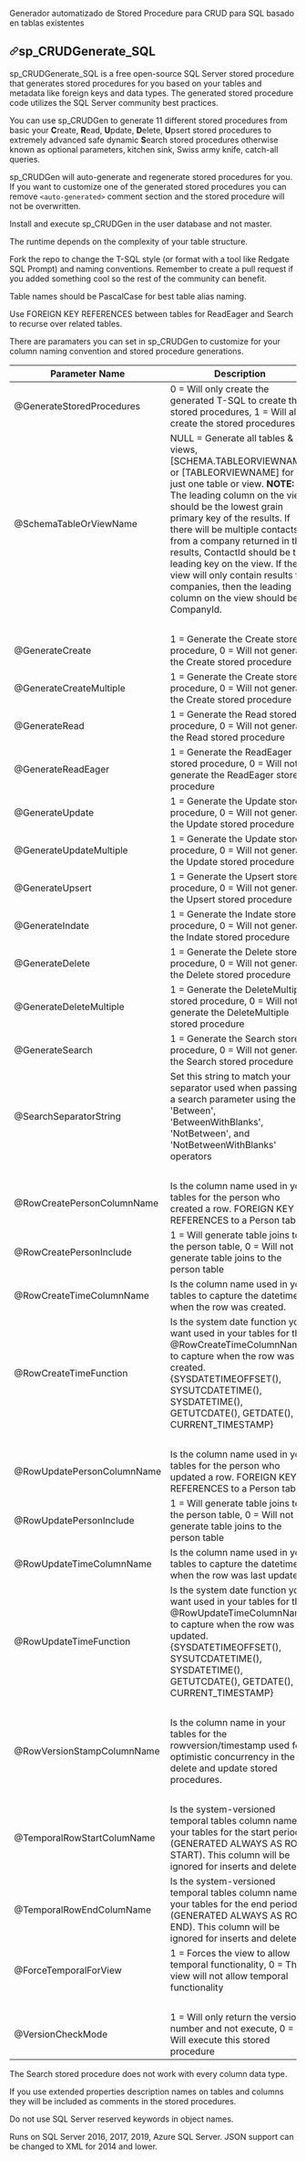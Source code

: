 Generador automatizado de Stored Procedure para CRUD para SQL basado en tablas existentes
<article class="markdown-body entry-content container-lg" itemprop="text"><h1 dir="auto"><a id="user-content-sp_crudgen" class="anchor" aria-hidden="true" href="#sp_crudgen"><svg class="octicon octicon-link" viewBox="0 0 16 16" version="1.1" width="16" height="16" aria-hidden="true"><path fill-rule="evenodd" d="M7.775 3.275a.75.75 0 001.06 1.06l1.25-1.25a2 2 0 112.83 2.83l-2.5 2.5a2 2 0 01-2.83 0 .75.75 0 00-1.06 1.06 3.5 3.5 0 004.95 0l2.5-2.5a3.5 3.5 0 00-4.95-4.95l-1.25 1.25zm-4.69 9.64a2 2 0 010-2.83l2.5-2.5a2 2 0 012.83 0 .75.75 0 001.06-1.06 3.5 3.5 0 00-4.95 0l-2.5 2.5a3.5 3.5 0 004.95 4.95l1.25-1.25a.75.75 0 00-1.06-1.06l-1.25 1.25a2 2 0 01-2.83 0z"></path></svg></a>sp_CRUDGenerate_SQL</h1>
<p dir="auto">sp_CRUDGenerate_SQL is a free open-source SQL Server stored procedure that generates stored procedures for you based on your tables and metadata like foreign keys and data types. The generated stored procedure code utilizes the SQL Server community best practices.</p>
<p dir="auto">You can use sp_CRUDGen to generate 11 different stored procedures from basic your <strong>C</strong>reate, <strong>R</strong>ead, <strong>U</strong>pdate, <strong>D</strong>elete, <strong>U</strong>psert stored procedures to extremely advanced safe dynamic <strong>S</strong>earch stored procedures otherwise known as optional parameters, kitchen sink, Swiss army knife, catch-all queries.</p>
<p dir="auto">sp_CRUDGen will auto-generate and regenerate stored procedures for you. If you want to customize one of the generated stored procedures you can remove <code>&lt;auto-generated&gt;</code> comment section and the stored procedure will not be overwritten.</p>
<p dir="auto">Install and execute sp_CRUDGen in the user database and not master.</p>
<p dir="auto">The runtime depends on the complexity of your table structure.</p>
<p dir="auto">Fork the repo to change the T-SQL style (or format with a tool like Redgate SQL Prompt) and naming conventions. Remember to create a pull request if you added something cool so the rest of the community can benefit.</p>
<p dir="auto">Table names should be PascalCase for best table alias naming.</p>
<p dir="auto">Use FOREIGN KEY REFERENCES between tables for ReadEager and Search to recurse over related tables.</p>
<p dir="auto">There are paramaters you can set in sp_CRUDGen to customize for your column naming convention and stored procedure generations.</p>
<table>
<thead>
<tr>
<th>Parameter Name</th>
<th>Description</th>
<th>Default</th>
</tr>
</thead>
<tbody>
<tr>
<td>@GenerateStoredProcedures</td>
<td>0 = Will only create the generated T-SQL to create the stored procedures, 1 = Will also create the stored procedures</td>
<td>0</td>
</tr>
<tr>
<td>@SchemaTableOrViewName</td>
<td>NULL = Generate all tables &amp; views, [SCHEMA.TABLEORVIEWNAME] or [TABLEORVIEWNAME] for just one table or view. <strong>NOTE:</strong> The leading column on the view should be the lowest grain primary key of the results. If there will be multiple contacts from a company returned in the results, ContactId should be the leading key on the view. If the view will only contain results for companies, then the leading column on the view should be CompanyId.</td>
<td>NULL</td>
</tr>
<tr>
<td>&nbsp;</td>
<td>&nbsp;</td>
<td>&nbsp;</td>
</tr>
<tr>
<td>@GenerateCreate</td>
<td>1 = Generate the Create stored procedure, 0 = Will not generate the Create stored procedure</td>
<td>1</td>
</tr>
<tr>
<td>@GenerateCreateMultiple</td>
<td>1 = Generate the Create stored procedure, 0 = Will not generate the Create stored procedure</td>
<td>1</td>
</tr>
<tr>
<td>@GenerateRead</td>
<td>1 = Generate the Read stored procedure, 0 = Will not generate the Read stored procedure</td>
<td>1</td>
</tr>
<tr>
<td>@GenerateReadEager</td>
<td>1 = Generate the ReadEager stored procedure, 0 = Will not generate the ReadEager stored procedure</td>
<td>1</td>
</tr>
<tr>
<td>@GenerateUpdate</td>
<td>1 = Generate the Update stored procedure, 0 = Will not generate the Update stored procedure</td>
<td>1</td>
</tr>
<tr>
<td>@GenerateUpdateMultiple</td>
<td>1 = Generate the Update stored procedure, 0 = Will not generate the Update stored procedure</td>
<td>1</td>
</tr>
<tr>
<td>@GenerateUpsert</td>
<td>1 = Generate the Upsert stored procedure, 0 = Will not generate the Upsert stored procedure</td>
<td>1</td>
</tr>
<tr>
<td>@GenerateIndate</td>
<td>1 = Generate the Indate stored procedure, 0 = Will not generate the Indate stored procedure</td>
<td>0</td>
</tr>
<tr>
<td>@GenerateDelete</td>
<td>1 = Generate the Delete stored procedure, 0 = Will not generate the Delete stored procedure</td>
<td>1</td>
</tr>
<tr>
<td>@GenerateDeleteMultiple</td>
<td>1 = Generate the DeleteMultiple stored procedure, 0 = Will not generate the DeleteMultiple stored procedure</td>
<td>1</td>
</tr>
<tr>
<td>@GenerateSearch</td>
<td>1 = Generate the Search stored procedure, 0 = Will not generate the Search stored procedure</td>
<td>1</td>
</tr>
<tr>
<td>@SearchSeparatorString</td>
<td>Set this string to match your separator used when passing in a search parameter using the 'Between', 'BetweenWithBlanks', 'NotBetween', and 'NotBetweenWithBlanks' operators</td>
<td>' to '</td>
</tr>
<tr>
<td>&nbsp;</td>
<td>&nbsp;</td>
<td>&nbsp;</td>
</tr>
<tr>
<td>@RowCreatePersonColumnName</td>
<td>Is the column name used in your tables for the person who created a row. FOREIGN KEY REFERENCES to a Person table.</td>
<td>RowCreatePersonId</td>
</tr>
<tr>
<td>@RowCreatePersonInclude</td>
<td>1 = Will generate table joins to the person table, 0 = Will not generate table joins to the person table</td>
<td>0</td>
</tr>
<tr>
<td>@RowCreateTimeColumnName</td>
<td>Is the column name used in your tables to capture the datetime when the row was created.</td>
<td>RowCreateTime</td>
</tr>
<tr>
<td>@RowCreateTimeFunction</td>
<td>Is the system date function you want used in your tables for the @RowCreateTimeColumnName to capture when the row was created. {SYSDATETIMEOFFSET(), SYSUTCDATETIME(), SYSDATETIME(), GETUTCDATE(), GETDATE(), CURRENT_TIMESTAMP}</td>
<td>SYSDATETIMEOFFSET()</td>
</tr>
<tr>
<td>&nbsp;</td>
<td>&nbsp;</td>
<td>&nbsp;</td>
</tr>
<tr>
<td>@RowUpdatePersonColumnName</td>
<td>Is the column name used in your tables for the person who updated a row. FOREIGN KEY REFERENCES to a Person table.</td>
<td>RowUpdatePersonId</td>
</tr>
<tr>
<td>@RowUpdatePersonInclude</td>
<td>1 = Will generate table joins to the person table, 0 = Will not generate table joins to the person table</td>
<td>0</td>
</tr>
<tr>
<td>@RowUpdateTimeColumnName</td>
<td>Is the column name used in your tables to capture the datetime when the row was last updated.</td>
<td>RowUpdateTime</td>
</tr>
<tr>
<td>@RowUpdateTimeFunction</td>
<td>Is the system date function you want used in your tables for the @RowUpdateTimeColumnName to capture when the row was updated.  {SYSDATETIMEOFFSET(), SYSUTCDATETIME(), SYSDATETIME(), GETUTCDATE(), GETDATE(), CURRENT_TIMESTAMP}</td>
<td>SYSDATETIMEOFFSET()</td>
</tr>
<tr>
<td>&nbsp;</td>
<td>&nbsp;</td>
<td>&nbsp;</td>
</tr>
<tr>
<td>@RowVersionStampColumnName</td>
<td>Is the column name in your tables for the rowversion/timestamp used for optimistic concurrency in the delete and update stored procedures.</td>
<td>RowVersionStamp</td>
</tr>
<tr>
<td>&nbsp;</td>
<td>&nbsp;</td>
<td>&nbsp;</td>
</tr>
<tr>
<td>@TemporalRowStartColumName</td>
<td>Is the system-versioned temporal tables column name in your tables for the start period (GENERATED ALWAYS AS ROW START). This column will be ignored for inserts and deletes.</td>
<td>RowValidFromTime</td>
</tr>
<tr>
<td>@TemporalRowEndColumName</td>
<td>Is the system-versioned temporal tables column name in your tables for the end period (GENERATED ALWAYS AS ROW END). This column will be ignored for inserts and deletes.</td>
<td>RowValidToTime</td>
</tr>
<tr>
<td>@ForceTemporalForView</td>
<td>1 = Forces the view to allow temporal functionality, 0 = The view will not allow temporal functionality</td>
<td>0</td>
</tr>
<tr>
<td>&nbsp;</td>
<td>&nbsp;</td>
<td>&nbsp;</td>
</tr>
<tr>
<td>@VersionCheckMode</td>
<td>1 = Will only return the version number and not execute, 0 = Will execute this stored procedure</td>
<td>0</td>
</tr>
</tbody>
</table>
<p dir="auto">The Search stored procedure does not work with every column data type.</p>
<p dir="auto">If you use extended properties description names on tables and columns they will be included as comments in the stored procedures.</p>
<p dir="auto">Do not use SQL Server reserved keywords in object names.</p>
<p dir="auto">Runs on SQL Server 2016, 2017, 2019, Azure SQL Server. JSON support can be changed to XML for 2014 and lower.</p>
</article>
